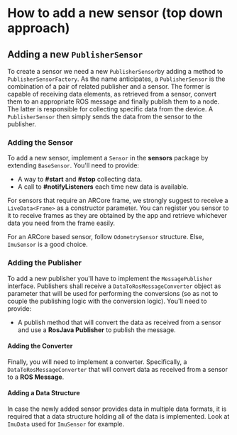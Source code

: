 # How to add a new sensor (top down approach)
## Adding a new `PublisherSensor`
To create a sensor we need a new `PublisherSensor`by adding a method to `PublisherSensorFactory`.
As the name anticipates, a `PublisherSensor` is the combination of a pair of related publisher
and a sensor. The former is capable of receiving data elements, as retrieved from a sensor, convert
them to an appropriate ROS message and finally publish them to a node. The latter is responsible for
collecting specific data from the device. A `PublisherSensor` then simply sends the data from the
sensor to the publisher.

### Adding the Sensor
To add a new sensor, implement a `Sensor` in the __sensors__ package by extending `BaseSensor`.
You'll need to provide:
- A way to __#start__ and __#stop__ collecting data.
- A call to __#notifyListeners__ each time new data is available.

For sensors that require an ARCore frame, we strongly suggest to receive a `LiveData<Frame>` as
a constructor parameter. You can register you sensor to it to receive frames as they are obtained
by the app and retrieve whichever data you need from the frame easily.

For an ARCore based sensor, follow `OdometrySensor` structure. Else, `ImuSensor` is a good choice.

### Adding the Publisher
To add a new publisher you'll have to implement the `MessagePublisher` interface. Publishers
shall receive a `DataToRosMessageConverter` object as parameter that will be used for performing
the conversions (so as not to couple the publishing logic with the conversion logic). You'll need
to provide:
- A publish method that will convert the data as received from a sensor and use a
__RosJava Publisher__ to publish the message.

#### Adding the Converter
Finally, you will need to implement a converter. Specifically, a `DataToRosMessageConverter` that
will convert data as received from a sensor to a __ROS Message__.

#### Adding a Data Structure
In case the newly added sensor provides data in multiple data formats, it is required that a
data structure holding all of the data is implemented. Look at `ImuData` used for `ImuSensor` for
example.